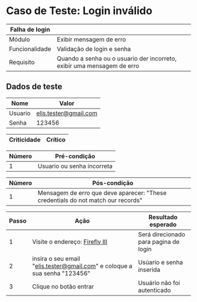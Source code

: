 # Caso de Teste: Login inválido

| Falha de login |              |
|----------------|--------------|
| Módulo       | Exibir mensagem de erro |
| Funcionalidade | Validação de login e senha |
| Requisito    | Quando a senha ou o usuario der incorreto, exibir uma mensagem de erro |

## Dados de teste

| Nome | Valor | 
| ------- | ------- | 
| Usuario | elis.tester@gmail.com |
| Senha | 123456 |


| Criticidade |  Crítico |
|-------------|----------|

|  Número     | Pré-condição |            
|--------------|----------------|
| 1 | Usuario ou senha incorreta |

| Número | Pós-condição |
|--------------|----------------|
| 1 | Mensagem de erro que deve aparecer: "These credentials do not match our records" |

| Passo | Ação | Resultado esperado | 
|------|------|----------------------|
| 1 | Visite o endereço: [Firefly III](https://demo.firefly-iii.org/login) | Será direcionado para pagina de login | Sucesso |
| 2 | insira o seu email "elis.tester@gmail.com" e coloque a sua senha "123456"  | Usúario e senha inserida |
| 3 | Clique no botão entrar | Usuário não foi autenticado |